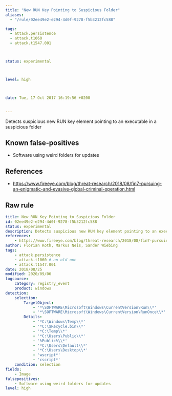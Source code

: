 ```yaml
---
title: "New RUN Key Pointing to Suspicious Folder"
aliases:
  - "/rule/02ee49e2-e294-4d0f-9278-f5b3212fc588"

tags:
  - attack.persistence
  - attack.t1060
  - attack.t1547.001



status: experimental



level: high



date: Tue, 17 Oct 2017 16:19:56 +0200


---
```


Detects suspicious new RUN key element pointing to an executable in a suspicious folder

<!--more-->


## Known false-positives

* Software using weird folders for updates



## References

* https://www.fireeye.com/blog/threat-research/2018/08/fin7-pursuing-an-enigmatic-and-evasive-global-criminal-operation.html


## Raw rule
```yaml
title: New RUN Key Pointing to Suspicious Folder
id: 02ee49e2-e294-4d0f-9278-f5b3212fc588
status: experimental
description: Detects suspicious new RUN key element pointing to an executable in a suspicious folder
references:
    - https://www.fireeye.com/blog/threat-research/2018/08/fin7-pursuing-an-enigmatic-and-evasive-global-criminal-operation.html
author: Florian Roth, Markus Neis, Sander Wiebing
tags:
    - attack.persistence
    - attack.t1060 # an old one
    - attack.t1547.001
date: 2018/08/25
modified: 2020/09/06
logsource:
    category: registry_event
    product: windows
detection:
    selection:
        TargetObject: 
            - '*\SOFTWARE\Microsoft\Windows\CurrentVersion\Run\\*'
            - '*\SOFTWARE\Microsoft\Windows\CurrentVersion\RunOnce\\*'
        Details:
            - '*C:\Windows\Temp\\*'
            - '*C:\$Recycle.bin\\*'
            - '*C:\Temp\\*'
            - '*C:\Users\Public\\*'
            - '%Public%\\*'
            - '*C:\Users\Default\\*'
            - '*C:\Users\Desktop\\*'
            - 'wscript*'
            - 'cscript*'
    condition: selection
fields:
    - Image
falsepositives:
    - Software using weird folders for updates
level: high

```
